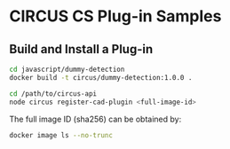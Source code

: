 # CIRCUS CS Plug-in Samples

## Build and Install a Plug-in

```bash
cd javascript/dummy-detection
docker build -t circus/dummy-detection:1.0.0 .

cd /path/to/circus-api
node circus register-cad-plugin <full-image-id>
```

The full image ID (sha256) can be obtained by:

```bash
docker image ls --no-trunc
```
